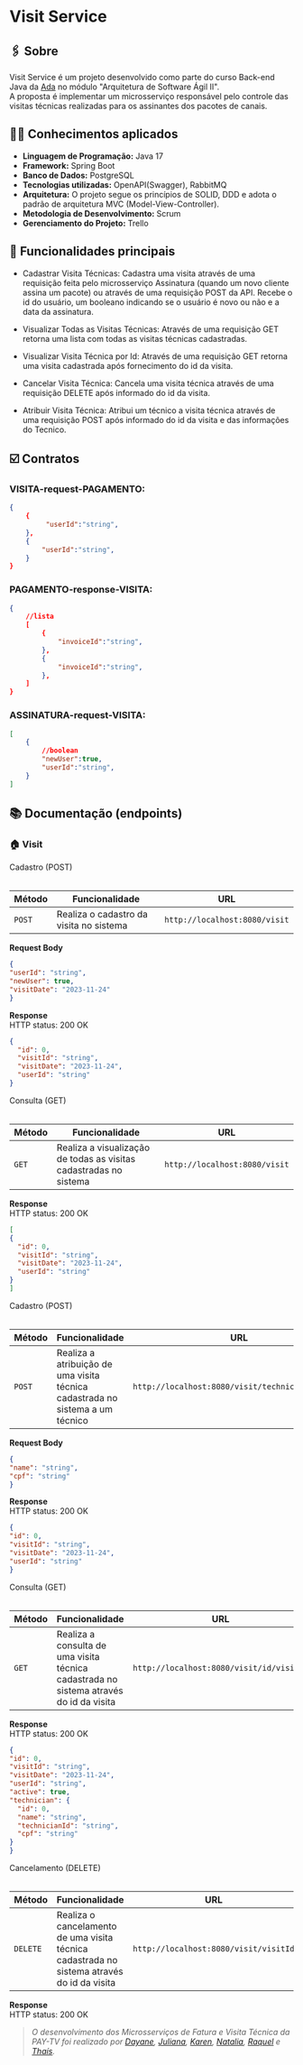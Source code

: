 # Visit Service

## :paperclips: Sobre
Visit Service é um projeto desenvolvido como parte do curso Back-end Java da [Ada](https://ada.tech/) no módulo "Arquitetura de Software Ágil II".<br>
A proposta é implementar um  microsserviço responsável pelo controle das visitas técnicas realizadas para os assinantes dos pacotes de canais.

## :man_technologist: Conhecimentos aplicados
- **Linguagem de Programação:** Java 17
- **Framework:** Spring Boot
- **Banco de Dados:** PostgreSQL
- **Tecnologias utilizadas:** OpenAPI(Swagger), RabbitMQ
- **Arquitetura:** O projeto segue os princípios de SOLID, DDD e adota o padrão de arquitetura MVC (Model-View-Controller).
- **Metodologia de Desenvolvimento:** Scrum
- **Gerenciamento do Projeto:** Trello

## :pushpin: Funcionalidades principais

- Cadastrar Visita Técnicas: Cadastra uma visita através de uma requisição feita pelo microsserviço Assinatura (quando um novo cliente assina um pacote) ou através de uma requisição POST da API. Recebe o id do usuário, um booleano indicando se o usuário é novo ou não e a data da assinatura.

- Visualizar Todas as Visitas Técnicas: Através de uma requisição GET retorna uma lista com todas as visitas técnicas cadastradas.

- Visualizar Visita Técnica por Id: Através de uma requisição GET retorna uma visita cadastrada após fornecimento do id da visita.
  
- Cancelar Visita Técnica: Cancela uma visita técnica através de uma requisição DELETE após informado do id da visita.
  
- Atribuir Visita Técnica: Atribui um técnico a visita técnica através de uma requisição POST após informado do id da visita e das informações do Tecnico.


## ☑️ Contratos
### VISITA-request-PAGAMENTO:
```json
{
    {
         "userId":"string",
    },
    {
        "userId":"string",
    }
}
```
### PAGAMENTO-response-VISITA:
```json
{ 
    //lista
    [
        {
            "invoiceId":"string",
        },
        {
            "invoiceId":"string",
        },
    ]
}
```
### ASSINATURA-request-VISITA:
```json
[
    {
        //boolean
        "newUser":true,
        "userId":"string",
    }
]
```
## 📚 Documentação (endpoints)
### 🏠 Visit
  <summary> Cadastro (POST) </summary>
    <br>

  | Método | Funcionalidade | URL |
  |---|---|---|
  | `POST` | Realiza o cadastro da visita no sistema | `http://localhost:8080/visit`  
  
  **Request Body**
  ```json
{
  "userId": "string",
  "newUser": true,
  "visitDate": "2023-11-24"
}
```
**Response**  
HTTP status: 200 OK
```json
{
  "id": 0,
  "visitId": "string",
  "visitDate": "2023-11-24",
  "userId": "string"
}
```
<summary> Consulta (GET) </summary>
    <br>

  | Método | Funcionalidade | URL |
  |---|---|---|
  | `GET` | Realiza a visualização de todas as visitas cadastradas no sistema | `http://localhost:8080/visit`   
  
  **Response**  
HTTP status: 200 OK
  ```json
[
  {
    "id": 0,
    "visitId": "string",
    "visitDate": "2023-11-24",
    "userId": "string"
  }
]
```

<summary> Cadastro (POST) </summary>
    <br>

  | Método | Funcionalidade | URL |
  |---|---|---|
  | `POST` | Realiza a atribuição de uma visita técnica cadastrada no sistema a um técnico | `http://localhost:8080/visit/technician/visitId`   
  
  **Request Body**
  ```json
{
  "name": "string",
  "cpf": "string"
}
```
  **Response**  
HTTP status: 200 OK
  ```json
{
  "id": 0,
  "visitId": "string",
  "visitDate": "2023-11-24",
  "userId": "string"
}
```
<summary> Consulta (GET) </summary>
    <br>

  | Método | Funcionalidade | URL |
  |---|---|---|
  | `GET` | Realiza a consulta de uma visita técnica cadastrada no sistema através do id da visita | `http://localhost:8080/visit/id/visitId`   
  
  **Response**  
HTTP status: 200 OK
  ```json
{
  "id": 0,
  "visitId": "string",
  "visitDate": "2023-11-24",
  "userId": "string",
  "active": true,
  "technician": {
    "id": 0,
    "name": "string",
    "technicianId": "string",
    "cpf": "string"
  }
}
```
<summary> Cancelamento (DELETE) </summary>
    <br>

  | Método | Funcionalidade | URL |
  |---|---|---|
  | `DELETE` | Realiza o cancelamento de uma visita técnica cadastrada no sistema através do id da visita | `http://localhost:8080/visit/visitId`   
  
  **Response**  
HTTP status: 200 OK  

> _O desenvolvimento dos Microsserviços de Fatura e Visita Técnica da PAY-TV foi realizado por [Dayane](https://github.com/acdayane), [Juliana](https://github.com/julianaando), [Karen](https://github.com/karenCLima), [Natalia](https://github.com/nataliagiacobo), [Raquel](https://github.com/raquelpcarvalho) e [Thaís](https://github.com/tdthais)._

